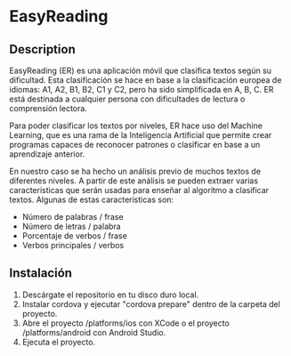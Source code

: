# EasyReading

## Description
EasyReading (ER) es una aplicación móvil que clasifica textos según su dificultad. Esta clasificación se hace en base a la clasificación europea de idiomas: A1, A2, B1, B2, C1 y C2, pero ha sido simplificada en A, B, C.
ER está destinada a cualquier persona con dificultades de lectura o comprensión lectora.

Para poder clasificar los textos por niveles, ER hace uso del Machine Learning, que es una rama de la Inteligencia Artificial que permite crear programas capaces de reconocer patrones o clasificar en base a un aprendizaje anterior.

En nuestro caso se ha hecho un análisis previo de muchos textos de diferentes niveles. A partir de este análisis se pueden extraer varias características que serán usadas para enseñar al algoritmo a clasificar textos. Algunas de estas características son:
- Número de palabras / frase
- Número de letras / palabra
- Porcentaje de verbos / frase
- Verbos principales / verbos


## Instalación

1. Descárgate el repositorio en tu disco duro local.
2. Instalar cordova y ejecutar "cordova prepare" dentro de la carpeta del proyecto.
3. Abre el proyecto /platforms/ios con XCode o el proyecto /platforms/android con Android Studio.
4. Ejecuta el proyecto.
